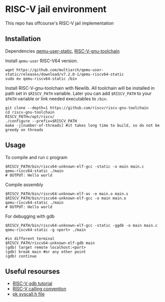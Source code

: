 # RISC-V jail environment
This repo has offcourse's RISC-V jail implementation

## Installation
Dependencies [qemu-user-static](https://github.com/multiarch/qemu-user-static), [RISC-V-gnu-toolchain](https://github.com/riscv-collab/riscv-gnu-toolchain)

Install `qemu-user` RISC-V64 version.
```
wget https://github.com/multiarch/qemu-user-static/releases/download/v7.2.0-1/qemu-riscv64-static
sudo mv qemu-riscv64-static /bin
```
Install RISC-V-gnu-toolchain with Newlib. All toolchain will be installed in path set in `$RISCV_PATH` variable. Later you can add `$RISCV_PATH` to your `$PATH` variable or link needed executables to `/bin`.
```
git clone --depth=1 https://github.com/riscv/riscv-gnu-toolchain
cd riscv-gnu-toolchain
RISCV_PATH=/opt/riscv/
./configure --prefix=$RISCV_PATH
make -j[number-of-threads] #it takes long time to build, so do not be greedy on threads
```
## Usage
To compile and run c program
```
$RISCV_PATH/bin/riscv64-unknown-elf-gcc -static -o main main.c
qemu-riscv64-static ./main
# OUTPUT: Hello world
```
Compile assembly 
```
$RISCV_PATH/bin/riscv64-unknown-elf-as -o main.o main.s
$RISCV_PATH/bin/riscv64-unknown-elf-gcc -o main main.o
qemu-riscv64-static ./main
# OUTPUT: Hello world
```
For debugging with gdb
```
$RISCV_PATH/bin/riscv64-unknown-elf-gcc -static -ggdb -o main main.c
qemu-riscv64-static -g <port> ./main

#in different terminal
$RISCV_PATH/riscv64-unknown-elf-gdb main
(gdb) target remote localhost:<port>
(gdb) break main #or any other point
(gdb) continue
```
## Useful resourses
- [RISC-V gdb tutorial](https://shakti.org.in/docs/RISC-V-GDB-tutorial.pdf)
- [RISC-V calling convention](https://riscv.org/wp-content/uploads/2015/01/riscv-calling.pdf)
- [pk syscall.h file](https://github.com/riscv-software-src/riscv-pk/blob/master/pk/syscall.h)
